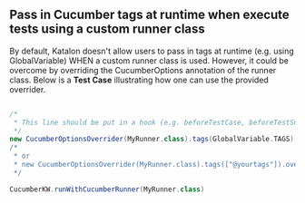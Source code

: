 ## Pass in Cucumber tags at runtime when execute tests using a custom runner class
By default, Katalon doesn't allow users to pass in tags at runtime (e.g. using GlobalVariable) WHEN a custom runner class is used. However, it could be overcome by overriding the CucumberOptions annotation of the runner class. Below is a **Test Case** illustrating how one can use the provided overrider.

```groovy

/*
 * This line should be put in a hook (e.g. beforeTestCase, beforeTestSuite).
 */
new CucumberOptionsOverrider(MyRunner.class).tags(GlobalVariable.TAGS).override()
/*
 * or
 * new CucumberOptionsOverrider(MyRunner.class).tags(["@yourtags"]).override()
 */

CucumberKW.runWithCucumberRunner(MyRunner.class)
```

